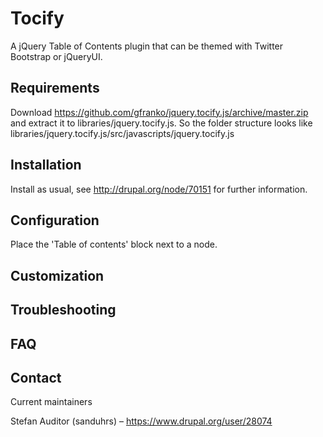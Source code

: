 Tocify
======

A jQuery Table of Contents plugin that can be themed with Twitter Bootstrap or
jQueryUI.

Requirements
------------

Download https://github.com/gfranko/jquery.tocify.js/archive/master.zip and
extract it to libraries/jquery.tocify.js. So the folder structure
looks like libraries/jquery.tocify.js/src/javascripts/jquery.tocify.js

Installation
------------

Install as usual, see http://drupal.org/node/70151 for further information.

Configuration
-------------

Place the 'Table of contents' block next to a node.

Customization
-------------

Troubleshooting
---------------

FAQ
---

Contact
-------

Current maintainers

  Stefan Auditor (sanduhrs) – https://www.drupal.org/user/28074
